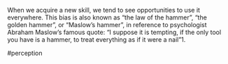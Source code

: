 When we acquire a new skill, we tend to see opportunities to use it everywhere. This bias is also known as “the law of the hammer”, “the golden hammer”, or “Maslow’s hammer”, in reference to psychologist Abraham Maslow’s famous quote: “I suppose it is tempting, if the only tool you have is a hammer, to treat everything as if it were a nail”1.

#perception 

